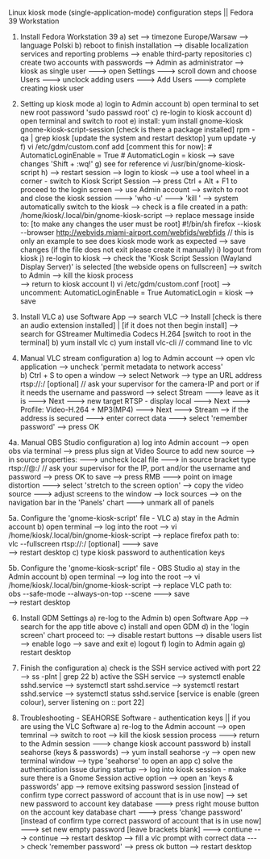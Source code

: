 Linux kiosk mode (single-application-mode) configuration steps || Fedora 39 Workstation

1. Install Fedora Workstation 39
    a) set 
        --> timezone Europe/Warsaw
        --> language Polski
    b) reboot to finish installation
        --> disable localization services and reporting problems
        --> enable third-party repositories
    c) create two accounts with passwords
        --> Admin as administrator
        --> kiosk as single user
                ---> open Settings
                ---> scroll down and choose Users
                ---> unclock adding users
                ---> Add Users
                ---> complete creating kiosk user

2. Setting up kiosk mode
    a) login to Admin account
    b) open terminal to set new root password 'sudo passwd root'
    c) re-login to kiosk account
    d) open terminal and switch to root
    e) install:
        yum install gnome-kiosk gnome-kiosk-script-session
            [check is there a package installed]
        rpm -qa | grep kiosk
            [update the system and restart desktop] 
        yum update -y
    f) vi /etc/gdm/custom.conf
        add [comment this for now]:
          #  AutomaticLoginEnable = True
          #  AutomaticLogin = kiosk
        --> save changes 'Shift + :wq!'
    g) see for reference
        vi /usr/bin/gnome-kiosk-script
    h)  --> restart session
        --> login to kiosk
        --> use a tool wheel in a corner - switch to Kiosk Script Session
            --> press Ctrl + Alt + F1 to proceed to the login screen
            --> use Admin account
            --> switch to root and close the kiosk session
                ---> 'who -u'
                ---> 'kill <process-number>'
            --> system automatically switch to the kiosk
            --> check is a file created in a path:
                /home/kiosk/.local/bin/gnome-kiosk-script
            --> replace message inside to:
                [to make any changes the user must be root]
                    #!/bin/sh
                    firefox --kiosk --browser http://webvids.miami-airport.com/webfids/webfids      // this is only an example to see does kiosk mode work as expected
            --> save changes
                (if the file does not exit please create it manually)
    i) logout from kiosk
    j) re-login to kiosk
        --> check the 'Kiosk Script Session (Wayland Display Server)' is selected 
            [the webside opens on fullscreen]
        --> switch to Admin
        --> kill the kiosk process          
        --> return to kiosk account
    l) vi /etc/gdm/custom.conf [root]
        --> uncomment:
          AutomaticLoginEnable = True
          AutomaticLogin = kiosk
        --> save

3. Install VLC
    a) use Software App
        --> search VLC
            --> Install
        [check is there an audio extension installed] | [if it does not then begin install]
        --> search for GStreamer Multimedia Codecs H.264
    [switch to root in the terminal]
    b) yum install vlc
    c) yum install vlc-cli      // command line to vlc

4. Manual VLC stream configuration
    a) log to Admin account
        --> open vlc application
        --> uncheck 'permit metadata to network access'                 
    b) Ctrl + S to open a window
        --> select Network
        --> type an URL address 
                rtsp://<camera-IP>:<port>/<file-name> [optional]              // ask your supervisor for the camera-IP and port or if it needs the username and password
        --> select Stream
            ---> leave as it is
            ---> Next
            ---> new target RTSP - display local
            ---> Next
            ---> Profile: Video-H.264 + MP3(MP4)
            ---> Next
            ---> Stream
        --> if the address is secured
            ---> enter correct data
            ---> select 'remember password'
        --> press OK

4a. Manual OBS Studio configuration
    a) log into Admin account
        --> open obs via terminal 
        --> press plus sign at Video Source to add new source
        --> in source properties:
            ---> uncheck local file
            ---> in source bracket type rtsp://<login-passwd>@<camera-IP>:<port>/<file-name>       // ask your supervisor for the IP, port and/or the username and password
        --> press OK to save
        --> press RMB 
            ---> point on image distortion
            ---> select 'stretch to the screen option'
        --> copy the video source
            ---> adjust screens to the window
        --> lock sources
	--> on the navigation bar in the 'Panels' chart
            ---> unmark all of panels

5a. Configure the 'gnome-kiosk-script' file - VLC
    a) stay in the Admin account
    b) open terminal
        --> log into the root
        --> vi /home/kiosk/.local/bin/gnome-kiosk-script
        --> replace firefox path to:                                         
                vlc --fullscreen rtsp://<camera-IP>:<port>/<file-name> [optional]
            ---> save   
        --> restart desktop
    c) type kiosk password to authentication keys

5b. Configure the 'gnome-kiosk-script' file - OBS Studio
    a) stay in the Admin account
    b) open terminal
        --> log into the root
        --> vi /home/kiosk/.local/bin/gnome-kiosk-script
        --> replace VLC path to:                                         
                obs --safe-mode --always-on-top --scene <scene-name>
            ---> save   
        --> restart desktop

6. Install GDM Settings
    a) re-log to the Admin
    b) open Software App
        --> search for the app title above
    c) install and open GDM
    d) in the 'login screen' chart proceed to:
        --> disable restart buttons
        --> disable users list
        --> enable logo
        --> save and exit
    e) logout
    f) login to Admin again
    g) restart desktop

7. Finish the configuration
    a) check is the SSH service actived with port 22
        --> ss -plnt | grep 22
    b) active the SSH service
        --> systemctl enable sshd.service
        --> systemctl start sshd.service
        --> systemctl restart sshd.service
        --> systemctl status sshd.service
    [service is enable (green colour), server listening on :: port 22]

8. Troubleshooting - SEAHORSE Software - authentication keys || if you are using the VLC Software
    a) re-log to the Admin account
        --> open temrinal
        --> switch to root
        --> kill the kiosk session process
            ---> return to the Admin session
            ---> change kiosk account password
    b) install seahorse (keys & passwords)
        --> yum install seahorse -y
        --> open new terminal window
        --> type 'seahorse' to open an app
    c) solve the authentication issue during startup
        --> log into kiosk session - make sure there is a Gnome Session active option
        --> open an 'keys & passwords' app
	--> remove exitsing password session
            	[instead of confirm type correct password of account that is in use now]
        --> set new password to account key database
            ---> press right mouse button on the account key database chart
            ---> press 'change password' 
                [instead of confirm type correct password of account that is in use now]
            ---> set new empty password 
                [leave brackets blank]
            ---> contiune
            ---> continue
        --> restart desktop
        --> fill a vlc prompt with correct data
            ---> check 'remember password'
        --> press ok button
        --> restart desktop
